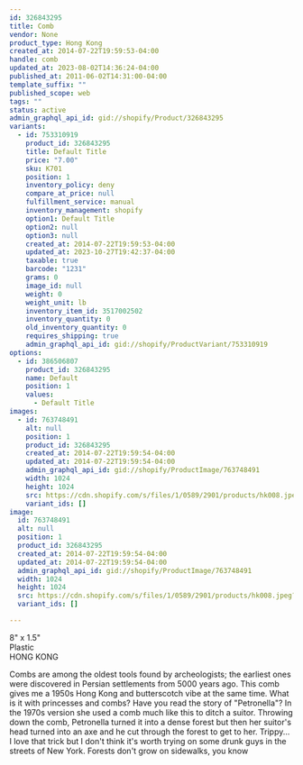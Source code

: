 ```yaml
---
id: 326843295
title: Comb
vendor: None
product_type: Hong Kong
created_at: 2014-07-22T19:59:53-04:00
handle: comb
updated_at: 2023-08-02T14:36:24-04:00
published_at: 2011-06-02T14:31:00-04:00
template_suffix: ""
published_scope: web
tags: ""
status: active
admin_graphql_api_id: gid://shopify/Product/326843295
variants:
  - id: 753310919
    product_id: 326843295
    title: Default Title
    price: "7.00"
    sku: K701
    position: 1
    inventory_policy: deny
    compare_at_price: null
    fulfillment_service: manual
    inventory_management: shopify
    option1: Default Title
    option2: null
    option3: null
    created_at: 2014-07-22T19:59:53-04:00
    updated_at: 2023-10-27T19:42:37-04:00
    taxable: true
    barcode: "1231"
    grams: 0
    image_id: null
    weight: 0
    weight_unit: lb
    inventory_item_id: 3517002502
    inventory_quantity: 0
    old_inventory_quantity: 0
    requires_shipping: true
    admin_graphql_api_id: gid://shopify/ProductVariant/753310919
options:
  - id: 386506807
    product_id: 326843295
    name: Default
    position: 1
    values:
      - Default Title
images:
  - id: 763748491
    alt: null
    position: 1
    product_id: 326843295
    created_at: 2014-07-22T19:59:54-04:00
    updated_at: 2014-07-22T19:59:54-04:00
    admin_graphql_api_id: gid://shopify/ProductImage/763748491
    width: 1024
    height: 1024
    src: https://cdn.shopify.com/s/files/1/0589/2901/products/hk008.jpeg?v=1406073594
    variant_ids: []
image:
  id: 763748491
  alt: null
  position: 1
  product_id: 326843295
  created_at: 2014-07-22T19:59:54-04:00
  updated_at: 2014-07-22T19:59:54-04:00
  admin_graphql_api_id: gid://shopify/ProductImage/763748491
  width: 1024
  height: 1024
  src: https://cdn.shopify.com/s/files/1/0589/2901/products/hk008.jpeg?v=1406073594
  variant_ids: []

---
```


8" x 1.5"  
Plastic  
HONG KONG

Combs are among the oldest tools found by archeologists; the earliest ones were discovered in Persian settlements from 5000 years ago. This comb gives me a 1950s Hong Kong and butterscotch vibe at the same time. What is it with princesses and combs? Have you read the story of "Petronella"? In the 1970s version she used a comb much like this to ditch a suitor. Throwing down the comb, Petronella turned it into a dense forest but then her suitor's head turned into an axe and he cut through the forest to get to her. Trippy... I love that trick but I don't think it's worth trying on some drunk guys in the streets of New York. Forests don't grow on sidewalks, you know